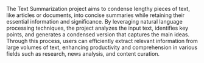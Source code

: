 


The Text Summarization project aims to condense lengthy pieces of text, like articles or documents, into concise summaries while retaining their essential information and significance. By leveraging natural language processing techniques, the project analyzes the input text, identifies key points, and generates a condensed version that captures the main ideas. Through this process, users can efficiently extract relevant information from large volumes of text, enhancing productivity and comprehension in various fields such as research, news analysis, and content curation.
